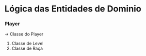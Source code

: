 # Lógica das Entidades de Dominio

### Player
-> Classe do Player
1. Classe de Level
2. Classe de Raça